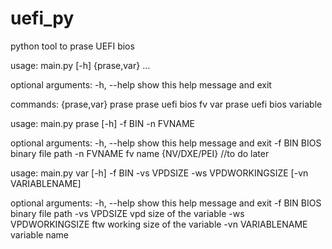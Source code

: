 # uefi_py
python tool to prase UEFI bios

usage: main.py [-h] {prase,var} ...

optional arguments:
  -h, --help   show this help message and exit

commands:
  {prase,var}
    prase      prase uefi bios fv
    var        prase uefi bios variable

usage: main.py prase [-h] -f BIN -n FVNAME

optional arguments:
  -h, --help  show this help message and exit
  -f BIN      BIOS binary file path
  -n FVNAME   fv name {NV/DXE/PEI} //to do later

usage: main.py var [-h] -f BIN -vs VPDSIZE -ws VPDWORKINGSIZE
                   [-vn VARIABLENAME]

optional arguments:
  -h, --help          show this help message and exit
  -f BIN              BIOS binary file path
  -vs VPDSIZE         vpd size of the variable
  -ws VPDWORKINGSIZE  ftw working size of the variable
  -vn VARIABLENAME    variable name

